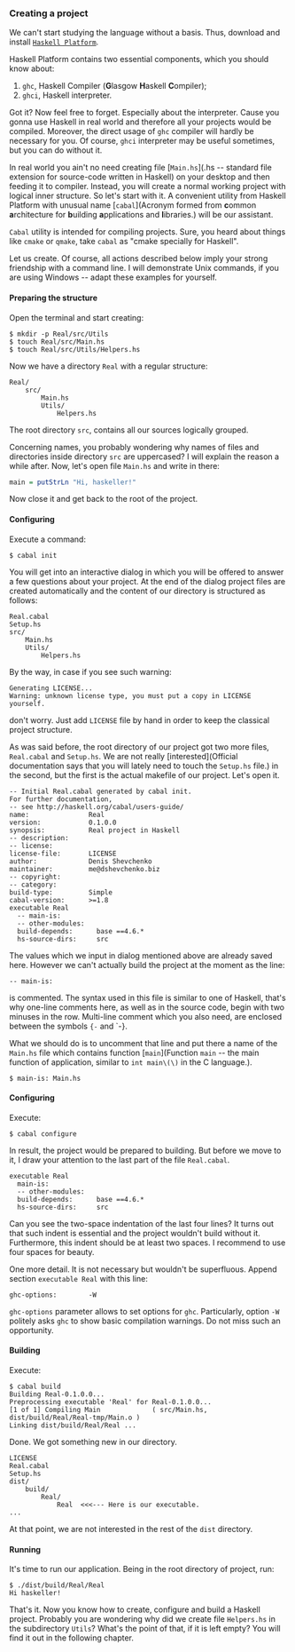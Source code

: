 ### Creating a project ###

We can't start studying the language without a basis. Thus, download and install
[`Haskell Platform`](http://www.haskell.org/platform).

Haskell Platform contains two essential components, which you should know about:

1. `ghc`, Haskell Compiler (**G**lasgow **H**askell **C**ompiler);
2. `ghci`, Haskell interpreter.

Got it? Now feel free to forget. Especially about the interpreter. Cause you
gonna use Haskell in real world and therefore all your projects would be compiled.
Moreover, the direct usage of `ghc` compiler will hardly be necessary for you.
Of course, `ghci` interpreter may be useful sometimes, but you can do without it.

In real world you ain't no need creating file [`Main.hs`](.hs -- standard file 
extension for source-code written in Haskell) on your desktop and then
feeding it to compiler. Instead, you will create a normal working project with
logical inner structure. So let's start with it. A convenient
utility from Haskell Platform with unusual name [`cabal`](Acronym formed from
**c**ommon **a**rchitecture for **b**uilding **a**pplications and **l**ibraries.)
will be our assistant.

`Cabal` utility is intended for compiling projects. Sure, you heard about things
like `cmake` or `qmake`, take `cabal` as "cmake specially for Haskell". 

Let us create. Of course, all actions described below imply your strong friendship
with a command line. I will demonstrate Unix commands, if you are using
Windows -- adapt these examples for yourself.

#### Preparing the structure ####

Open the terminal and start creating:
	
	$ mkdir -p Real/src/Utils
	$ touch Real/src/Main.hs
	$ touch Real/src/Utils/Helpers.hs

Now we have a directory `Real` with a regular structure:

	Real/
	    src/
		    Main.hs
		    Utils/
			    Helpers.hs

The root directory `src`, contains all our sources logically grouped.

Concerning names, you probably wondering why names of files and directories
inside directory `src` are uppercased? I will explain the reason a while after.
Now, let's open file `Main.hs` and write in there:

```haskell
main = putStrLn "Hi, haskeller!"	
```

Now close it and get back to the root of the project.

#### Configuring ####

Execute a command:
	
	$ cabal init

You will get into an interactive dialog in which you will be offered to answer
a few questions about your project. At the end of the dialog project files are
created automatically and the content of our directory is structured as
follows:

    Real.cabal
    Setup.hs
    src/
        Main.hs
        Utils/
            Helpers.hs

By the way, in case if you see such warning:
	
	Generating LICENSE...
	Warning: unknown license type, you must put a copy in LICENSE yourself.

don't worry. Just add `LICENSE` file by hand in order to keep the classical
project structure.

As was said before, the root directory of our project got two more files,
`Real.cabal` and `Setup.hs`. We are not really [interested](Official documentation
says that you will lately need to touch the `Setup.hs` file.) in the second, but
the first is the actual makefile of our project. Let's open it.

	-- Initial Real.cabal generated by cabal init.
	For further documentation,
	-- see http://haskell.org/cabal/users-guide/
	name:               Real
	version:            0.1.0.0
	synopsis:           Real project in Haskell
	-- description:
	-- license:
	license-file:       LICENSE
	author:             Denis Shevchenko
	maintainer:         me@dshevchenko.biz
	-- copyright:
	-- category:
	build-type:         Simple
	cabal-version:      >=1.8
	executable Real
	  -- main-is:
	  -- other-modules:
	  build-depends:      base ==4.6.*
	  hs-source-dirs:     src

The values which we input in dialog mentioned above are already saved here.
However we can't actually build the project at the moment as the line:

	-- main-is:

is commented. The syntax used in this file is similar to one of Haskell, that's
why one-line comments here, as well as in the source code, begin with two
minuses in the row. Multi-line comment which you also need, are enclosed between
the symbols `{-` and `-}.

What we should do is to uncomment that line and put there a name of the `Main.hs`
file which contains function [`main`](Function `main` -- the main function of
application, similar to `int main\(\)` in the C language.).

	$ main-is: Main.hs

#### Configuring ####

Execute:
	
	$ cabal configure

In result, the project would be prepared to building. But before we move to
it, I draw your attention to the last part of the file `Real.cabal`.

	executable Real
	  main-is:
	  -- other-modules:
	  build-depends:      base ==4.6.*
	  hs-source-dirs:     src

Can you see the two-space indentation of the last four lines? It turns out that
such indent is essential and the project wouldn't build without it. Furthermore,
this indent should be at least two spaces. I recommend to use four spaces for beauty.

One more detail. It is not necessary but wouldn't be superfluous. Append
section `executable Real` with this line:

	ghc-options:        -W

`ghc-options` parameter allows to set options for `ghc`. Particularly, option
`-W` politely asks `ghc` to show basic compilation warnings. Do not miss such an
opportunity.

#### Building ###

Execute:

	$ cabal build
	Building Real-0.1.0.0...
	Preprocessing executable 'Real' for Real-0.1.0.0...
	[1 of 1] Compiling Main             ( src/Main.hs, dist/build/Real/Real-tmp/Main.o )
	Linking dist/build/Real/Real ...

Done. We got something new in our directory.

	LICENSE
	Real.cabal
	Setup.hs
	dist/
	    build/
	        Real/
	            Real  <<<--- Here is our executable.
	...

At that point, we are not interested in the rest of the `dist` directory.

#### Running ####

It's time to run our application. Being in the root directory of project, run:

	$ ./dist/build/Real/Real
	Hi haskeller!

That's it. Now you know how to create, configure and build a Haskell project.
Probably you are wondering why did we create file `Helpers.hs` in the subdirectory
`Utils`? What's the point of that, if it is left empty? You will find it out in
the following chapter.

